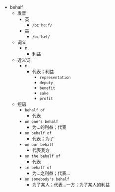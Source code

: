 - behalf
  - 发音
    - 英
      - `/bɪ'hɑːf/`
    - 美
      - `/bɪ'hæf/`
  - 词义
    - n.
      - 利益
  - 近义词
    - n.
      - 代表；利益
        - `representation`
        - `deputy`
        - `benefit`
        - `sake`
        - `profit`
  - 短语
    - `behalf of`
      - 代表 
    - `on one's behalf`
      - 为…的利益；代表 
    - `on behalf of`
      - 代表；为了 
    - `on our behalf`
      - 代表我方 
    - `on the behalf of`
      - 代表 
    - `in behalf of`
      - 为…之利益；代表… 
    - `on somebody's behalf`
      - 为了某人；代表...一方；为了某人的利益 
